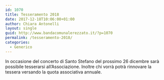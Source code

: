 ```yaml
---
id: 1070
title: Tesseramento 2018
date: 2017-12-18T10:06:00+01:00
author: Chiara Antonelli
layout: single
guid: http://www.bandacomunalerezzato.it/?p=1070
permalink: /tesseramento-2018/
categories:
  - Generico
---
```

In occasione del concerto di Santo Stefano del prossimo 26 dicembre sarà possibile tesserarsi all&#8217;Associazione. Inoltre chi vorrà potrà rinnovare la tessera versando la quota associativa annuale.